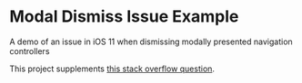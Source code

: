 # Modal Dismiss Issue Example
A demo of an issue in iOS 11 when dismissing modally presented navigation controllers

This project supplements [this stack overflow question](https://stackoverflow.com/q/46228862/5513562).
